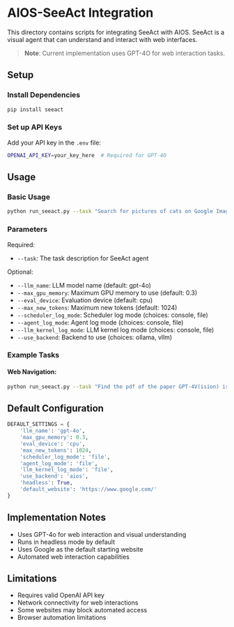 # AIOS-SeeAct Integration

This directory contains scripts for integrating SeeAct with AIOS. SeeAct is a visual agent that can understand and interact with web interfaces.

> **Note**: Current implementation uses GPT-4O for web interaction tasks.

## Setup

### Install Dependencies
```bash
pip install seeact
```

### Set up API Keys
Add your API key in the `.env` file:
```bash
OPENAI_API_KEY=your_key_here  # Required for GPT-4O
```

## Usage

### Basic Usage
```bash
python run_seeact.py --task "Search for pictures of cats on Google Images" --llm_name gpt-4o
```

### Parameters

Required:
- `--task`: The task description for SeeAct agent

Optional:
- `--llm_name`: LLM model name (default: gpt-4o)
- `--max_gpu_memory`: Maximum GPU memory to use (default: 0.3)
- `--eval_device`: Evaluation device (default: cpu)
- `--max_new_tokens`: Maximum new tokens (default: 1024)
- `--scheduler_log_mode`: Scheduler log mode (choices: console, file)
- `--agent_log_mode`: Agent log mode (choices: console, file)
- `--llm_kernel_log_mode`: LLM kernel log mode (choices: console, file)
- `--use_backend`: Backend to use (choices: ollama, vllm)

### Example Tasks

#### Web Navigation:
```bash
python run_seeact.py --task "Find the pdf of the paper GPT-4V(ision) is a Generalist Web Agent, if Grounded" --llm_name gpt-4o
```

## Default Configuration

```python
DEFAULT_SETTINGS = {
    'llm_name': 'gpt-4o',
    'max_gpu_memory': 0.3,
    'eval_device': 'cpu',
    'max_new_tokens': 1024,
    'scheduler_log_mode': 'file',
    'agent_log_mode': 'file',
    'llm_kernel_log_mode': 'file',
    'use_backend': 'aios',
    'headless': True,
    'default_website': 'https://www.google.com/'
}
```

## Implementation Notes
- Uses GPT-4o for web interaction and visual understanding
- Runs in headless mode by default
- Uses Google as the default starting website
- Automated web interaction capabilities

## Limitations
- Requires valid OpenAI API key
- Network connectivity for web interactions
- Some websites may block automated access
- Browser automation limitations

